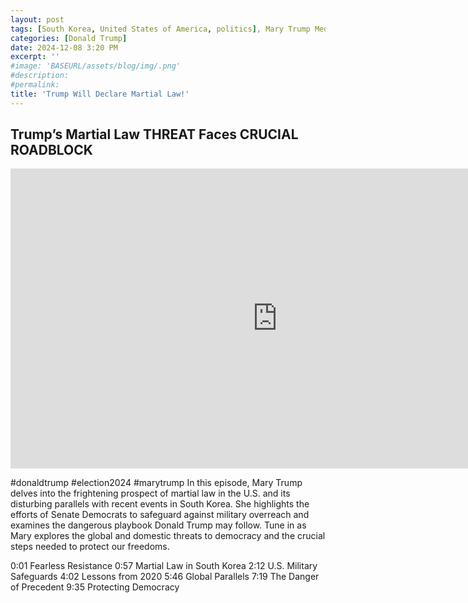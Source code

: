 ```yaml
---
layout: post
tags: [South Korea, United States of America, politics], Mary Trump Media]
categories: [Donald Trump]
date: 2024-12-08 3:20 PM
excerpt: ''
#image: 'BASEURL/assets/blog/img/.png'
#description:
#permalink:
title: 'Trump Will Declare Martial Law!'
---
```



## Trump’s Martial Law THREAT Faces CRUCIAL ROADBLOCK

<iframe width="853" height="480" src="https://www.youtube.com/embed/k2WCsBrS_yg" title="Trump’s Martial Law THREAT Faces CRUCIAL ROADBLOCK" frameborder="0" allow="accelerometer; autoplay; clipboard-write; encrypted-media; gyroscope; picture-in-picture; web-share" referrerpolicy="strict-origin-when-cross-origin" allowfullscreen></iframe>

#donaldtrump #election2024 #marytrump
In this episode, Mary Trump delves into the frightening prospect of martial law in the U.S. and its disturbing parallels with recent events in South Korea. She highlights the efforts of Senate Democrats to safeguard against military overreach and examines the dangerous playbook Donald Trump may follow. Tune in as Mary explores the global and domestic threats to democracy and the crucial steps needed to protect our freedoms.

0:01 Fearless Resistance 
0:57 Martial Law in South Korea 
2:12 U.S. Military Safeguards 
4:02 Lessons from 2020 
5:46 Global Parallels 
7:19 The Danger of Precedent 
9:35 Protecting Democracy 

